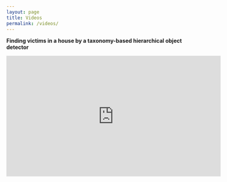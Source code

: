 ```yaml
---
layout: page
title: Videos
permalink: /videos/
---
```


**Finding victims in a house by a taxonomy-based hierarchical object detector**

<iframe width="560" height="315" src="https://www.youtube.com/embed/GTc6Xh1ck5A" frameborder="0" allow="accelerometer; autoplay; clipboard-write; encrypted-media; gyroscope; picture-in-picture" allowfullscreen></iframe> 
